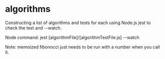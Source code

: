 # algorithms
Constructing a list of algorithms and tests for each using Node.js jest to check the test and --watch.

Node command:
jest [algorithmFile]/[algorithmTestFile.js] --watch

Note:
memoized fibonocci just needs to be run with a number when you call it.
